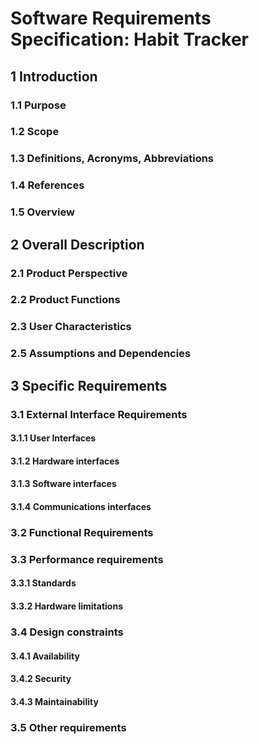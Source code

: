 # Software Requirements Specification: Habit Tracker

## 1 Introduction

### 1.1 Purpose

### 1.2 Scope

### 1.3 Definitions, Acronyms, Abbreviations

### 1.4 References

### 1.5 Overview

## 2 Overall Description

### 2.1 Product Perspective

### 2.2 Product Functions

### 2.3 User Characteristics

### 2.5 Assumptions and Dependencies

## 3 Specific Requirements

### 3.1 External Interface Requirements

#### 3.1.1 User Interfaces

#### 3.1.2 Hardware interfaces

#### 3.1.3 Software interfaces

#### 3.1.4 Communications interfaces

### 3.2 Functional Requirements

### 3.3 Performance requirements

#### 3.3.1 Standards

#### 3.3.2 Hardware limitations

### 3.4 Design constraints

#### 3.4.1 Availability

#### 3.4.2 Security

#### 3.4.3 Maintainability

### 3.5 Other requirements
